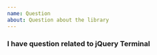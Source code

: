 ```yaml
---
name: Question
about: Question about the library
---
```


### I have question related to jQuery Terminal

<!-- add your question here but first check old questions on GitHub

https://github.com/jcubic/jquery.terminal/issues?q=label%3Aquestion+is%3Aclosed

and StackOverflow

https://stackoverflow.com/questions/tagged/jquery-terminal

-->
